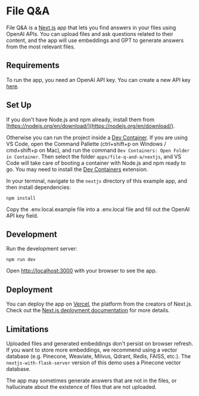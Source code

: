 # File Q&A

File Q&A is a [Next.js](https://nextjs.org/) app that lets you find answers in your files using OpenAI APIs. You can upload files and ask questions related to their content, and the app will use embeddings and GPT to generate answers from the most relevant files.

## Requirements

To run the app, you need an OpenAI API key. You can create a new API key [here](https://beta.openai.com/account/api-keys).

## Set Up

If you don't have Node.js and npm already, install them from [https://nodejs.org/en/download/](https://nodejs.org/en/download/).

Otherwise you can run the project inside a [Dev Container](https://code.visualstudio.com/docs/devcontainers/containers). If you are using VS Code, open the Command Pallette (ctrl+shift+p on Windows / cmd+shift+p on Mac), and run the command `Dev Containers: Open Folder in Container`. Then select the folder `apps/file-q-and-a/nextjs`, and VS Code will take care of booting a container with Node.js and npm ready to go. You may need to install the [Dev Containers](https://marketplace.visualstudio.com/items?itemName=ms-vscode-remote.remote-containers) extension.

In your terminal, navigate to the `nextjs` directory of this example app, and then install dependencies:

```
npm install
```

Copy the .env.local.example file into a .env.local file and fill out the OpenAI API key field.

## Development

Run the development server:

```
npm run dev
```

Open [http://localhost:3000](http://localhost:3000) with your browser to see the app.

## Deployment

You can deploy the app on [Vercel](https://vercel.com/new?utm_medium=default-template&filter=next.js&utm_source=create-next-app&utm_campaign=create-next-app-readme), the platform from the creators of Next.js. Check out the [Next.js deployment documentation](https://nextjs.org/docs/deployment) for more details.

## Limitations

Uploaded files and generated embeddings don't persist on browser refresh. If you want to store more embeddings, we recommend using a vector database (e.g. Pinecone, Weaviate, Milvus, Qdrant, Redis, FAISS, etc.). The `nextjs-with-flask-server` version of this demo uses a Pinecone vector database.

The app may sometimes generate answers that are not in the files, or hallucinate about the existence of files that are not uploaded.
